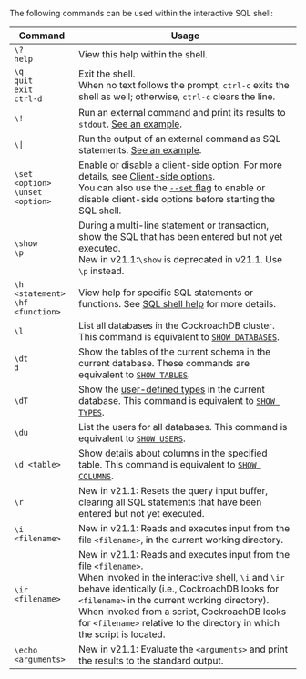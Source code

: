 The following commands can be used within the interactive SQL shell:

Command | Usage
--------|------------
`\?`<br>`help` | View this help within the shell.
`\q`<br>`quit`<br>`exit`<br>`ctrl-d` | Exit the shell.<br>When no text follows the prompt, `ctrl-c` exits the shell as well; otherwise, `ctrl-c` clears the line.
`\!` | Run an external command and print its results to `stdout`. [See an example](cockroach-sql.html#run-external-commands-from-the-sql-shell).
<code>&#92;&#124;</code> | Run the output of an external command as SQL statements. [See an example](cockroach-sql.html#run-external-commands-from-the-sql-shell).
`\set <option>`<br>`\unset <option>` | Enable or disable a client-side option. For more details, see [Client-side options](#client-side-options).<br>You can also use the [`--set` flag](#general) to enable or disable client-side options before starting the SQL shell.
`\show`<br>`\p` | During a multi-line statement or transaction, show the SQL that has been entered but not yet executed.<br><span class="version-tag">New in v21.1:</span>`\show` is deprecated in v21.1. Use `\p` instead.
`\h <statement>`<br>`\hf <function>` | View help for specific SQL statements or functions. See [SQL shell help](#help) for more details.
`\l` | List all databases in the CockroachDB cluster. This command is equivalent to [`SHOW DATABASES`](show-databases.html).
`\dt`<br>`d` | Show the tables of the current schema in the current database. These commands are equivalent to [`SHOW TABLES`](show-tables.html).
`\dT` |  Show the [user-defined types](enum.html) in the current database. This command is equivalent to [`SHOW TYPES`](show-types.html).
`\du` | List the users for all databases. This command is equivalent to [`SHOW USERS`](show-users.html).
`\d <table>` | Show details about columns in the specified table. This command is equivalent to [`SHOW COLUMNS`](show-columns.html).
`\r` |  <span class="version-tag">New in v21.1:</span> Resets the query input buffer, clearing all SQL statements that have been entered but not yet executed.
`\i <filename>` |  <span class="version-tag">New in v21.1:</span> Reads and executes input from the file `<filename>`, in the current working directory.
`\ir <filename>` |  <span class="version-tag">New in v21.1:</span> Reads and executes input from the file `<filename>`.<br>When invoked in the interactive shell, `\i` and `\ir` behave identically (i.e., CockroachDB looks for `<filename>` in the current working directory). When invoked from a script, CockroachDB looks for `<filename>` relative to the directory in which the script is located.
`\echo <arguments>` |  <span class="version-tag">New in v21.1:</span> Evaluate the `<arguments>` and print the results to the standard output.
